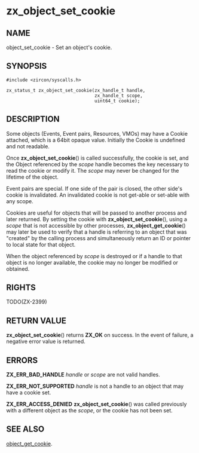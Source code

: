 # zx_object_set_cookie

## NAME

<!-- Updated by update-docs-from-abigen, do not edit. -->

object_set_cookie - Set an object's cookie.

## SYNOPSIS

<!-- Updated by update-docs-from-abigen, do not edit. -->

```
#include <zircon/syscalls.h>

zx_status_t zx_object_set_cookie(zx_handle_t handle,
                                 zx_handle_t scope,
                                 uint64_t cookie);
```

## DESCRIPTION
Some objects (Events, Event pairs, Resources, VMOs) may have a Cookie attached,
which is a 64bit opaque value.  Initially the Cookie is undefined and not
readable.

Once **zx_object_set_cookie**() is called successfully, the cookie is set,
and the Object referenced by the *scope* handle becomes the key necessary
to read the cookie or modify it.  The *scope* may never be changed for the
lifetime of the object.

Event pairs are special.  If one side of the pair is closed, the other side's
cookie is invalidated. An invalidated cookie is not get-able or set-able with any scope.

Cookies are useful for objects that will be passed to another process and
later returned.  By setting the cookie with **zx_object_set_cookie**(),
using a *scope* that is not accessible by other processes, **zx_object_get_cookie**()
may later be used to verify that a handle is referring to an object that was
"created" by the calling process and simultaneously return an ID or pointer
to local state for that object.

When the object referenced by *scope* is destroyed or if a handle to that object
is no longer available, the cookie may no longer be modified or obtained.


## RIGHTS

<!-- Updated by update-docs-from-abigen, do not edit. -->

TODO(ZX-2399)

## RETURN VALUE

**zx_object_set_cookie**() returns **ZX_OK** on success.  In the event of failure,
a negative error value is returned.


## ERRORS

**ZX_ERR_BAD_HANDLE**  *handle* or *scope* are not valid handles.

**ZX_ERR_NOT_SUPPORTED**  *handle* is not a handle to an object that may have a cookie set.

**ZX_ERR_ACCESS_DENIED**  **zx_object_set_cookie**() was called previously with a different
object as the *scope*, or the cookie has not been set.


## SEE ALSO

[object_get_cookie](object_get_cookie.md).
